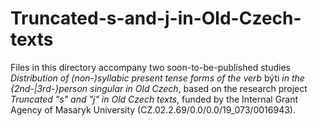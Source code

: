 # Truncated-s-and-j-in-Old-Czech-texts
Files in this directory accompany two soon-to-be-published studies *Distribution of (non-)syllabic present tense forms of the verb* býti *in the {2nd-|3rd-}person singular in Old Czech*, based on the research project *Truncated "s" and "j" in Old Czech texts*, funded by the Internal Grant Agency of Masaryk University (CZ.02.2.69/0.0/0.0/19_073/0016943).
